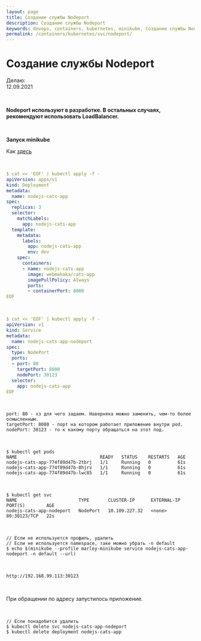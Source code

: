 ```yaml
---
layout: page
title: Создание службы Nodeport
description: Создание службы Nodeport
keywords: devops, containers, kubernetes, minikube, Создание службы Nodeport
permalink: /containers/kubernetes/svc/nodeport/
---
```


# Создание службы Nodeport

Делаю:  
12.09.2021

<br/>

**Nodeport используют в разработке. В остальных случаях, рекомендуют использовать LoadBalancer.**

<br/>

**Запуск minikube**

Как <a href="/containers/kubernetes/setup/minikube/">здесь</a>

<br/>

```yaml
$ cat << 'EOF' | kubectl apply -f -
apiVersion: apps/v1
kind: Deployment
metadata:
  name: nodejs-cats-app
spec:
  replicas: 3
  selector:
    matchLabels:
      app: nodejs-cats-app
  template:
    metadata:
      labels:
        app: nodejs-cats-app
        env: dev
    spec:
      containers:
      - name: nodejs-cats-app
        image: webmakaka/cats-app
        imagePullPolicy: Always
        ports:
        - containerPort: 8080
EOF
```

<br/>

```yaml
$ cat << 'EOF' | kubectl apply -f -
apiVersion: v1
kind: Service
metadata:
  name: nodejs-cats-app-nodeport
spec:
  type: NodePort
  ports:
  - port: 80
    targetPort: 8080
    nodePort: 30123
  selector:
    app: nodejs-cats-app
EOF
```

<br/>

    port: 80 - хз для чего задаем. Наверняка можно заменить, чем-то более осмысленным.
    targetPort: 8080 - порт на котором работает приложение внутри pod.
    nodePort: 30123 - то к какому порту обращаться на этот под.

<br/>

    $ kubectl get pods
    NAME                               READY   STATUS    RESTARTS   AGE
    nodejs-cats-app-774f89d47b-2tbrj   1/1     Running   0          61s
    nodejs-cats-app-774f89d47b-8hjrv   1/1     Running   0          61s
    nodejs-cats-app-774f89d47b-lwc85   1/1     Running   0          61s

<br/>

    $ kubectl get svc
    NAME                       TYPE       CLUSTER-IP      EXTERNAL-IP   PORT(S)        AGE
    nodejs-cats-app-nodeport   NodePort   10.109.227.32   <none>        80:30123/TCP   22s

<br/>

    // Если не используется профиль, удалить
    // Если не используется namespace, таке можно убрать -n default
    $ echo $(minikube --profile marley-minikube service nodejs-cats-app-nodeport -n default --url)

<br/>

    http://192.168.99.113:30123

<br/>

При обращении по адресу запустилось приложение.

<br/>

    // Если понадобится удалить
    $ kubectl delete svc nodejs-cats-app-nodeport
    $ kubectl delete deployment nodejs-cats-app
